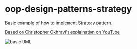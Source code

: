 # oop-design-patterns-strategy

Basic example of how to implement Strategy pattern.

[Based on Christopher Okhravi's explaination on YouTube](https://www.youtube.com/watch?v=v9ejT8FO-7I&list=PLrhzvIcii6GNjpARdnO4ueTUAVR9eMBpc)

![basic UML](https://i2.wp.com/www.e4developer.com/wp-content/uploads/2018/10/strategy-pattern.png?resize=669%2C344&ssl=1)
